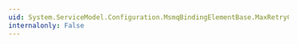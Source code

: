 ```yaml
---
uid: System.ServiceModel.Configuration.MsmqBindingElementBase.MaxRetryCycles
internalonly: False
---
```

